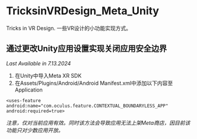 # TricksinVRDesign_Meta_Unity
Tricks in VR Design. 一些VR设计的小功能实现方式。

## 通过更改Unity应用设置实现关闭应用安全边界 
*Last Available in 7.13.2024*
1. 在Unity中导入Meta XR SDK
2. 在Assets/Plugins/Android/Android Manifest.xml中添加以下内容至Application
```
<uses-feature android:name="com.oculus.feature.CONTEXTUAL_BOUNDARYLESS_APP" android:required=true>
```
*注意，仅对当前应用有效。同时该方法会导致应用无法上架Meta商店，因目前该功能只对少数应用开放。*
